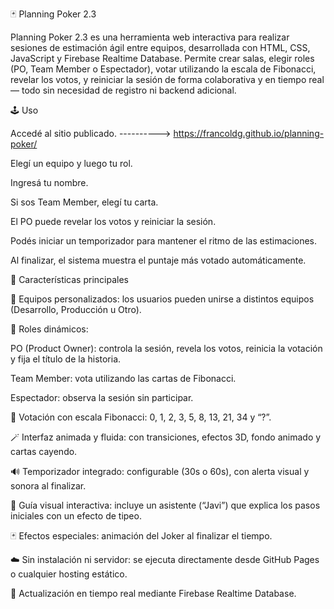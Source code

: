 🃏 Planning Poker 2.3

Planning Poker 2.3 es una herramienta web interactiva para realizar sesiones de estimación ágil entre equipos, desarrollada con HTML, CSS, JavaScript y Firebase Realtime Database.
Permite crear salas, elegir roles (PO, Team Member o Espectador), votar utilizando la escala de Fibonacci, revelar los votos, y reiniciar la sesión de forma colaborativa y en tiempo real — todo sin necesidad de registro ni backend adicional.

🕹️ Uso

Accedé al sitio publicado. ----------> https://francoldg.github.io/planning-poker/

Elegí un equipo y luego tu rol.

Ingresá tu nombre.

Si sos Team Member, elegí tu carta.

El PO puede revelar los votos y reiniciar la sesión.

Podés iniciar un temporizador para mantener el ritmo de las estimaciones.

Al finalizar, el sistema muestra el puntaje más votado automáticamente.


🚀 Características principales

🎯 Equipos personalizados: los usuarios pueden unirse a distintos equipos (Desarrollo, Producción u Otro).

👥 Roles dinámicos:

PO (Product Owner): controla la sesión, revela los votos, reinicia la votación y fija el título de la historia.

Team Member: vota utilizando las cartas de Fibonacci.

Espectador: observa la sesión sin participar.

🔢 Votación con escala Fibonacci: 0, 1, 2, 3, 5, 8, 13, 21, 34 y “?”.

🪄 Interfaz animada y fluida: con transiciones, efectos 3D, fondo animado y cartas cayendo.

🔊 Temporizador integrado: configurable (30s o 60s), con alerta visual y sonora al finalizar.

💬 Guía visual interactiva: incluye un asistente (“Javi”) que explica los pasos iniciales con un efecto de tipeo.

🃏 Efectos especiales: animación del Joker al finalizar el tiempo.

☁️ Sin instalación ni servidor: se ejecuta directamente desde GitHub Pages o cualquier hosting estático.

🔄 Actualización en tiempo real mediante Firebase Realtime Database.
